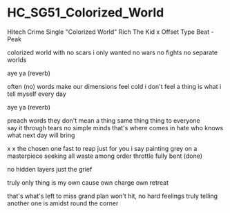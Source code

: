 # HC_SG51_Colorized_World
Hitech Crime Single "Colorized World"
Rich The Kid x Offset Type Beat - Peak

colorized world
with no scars
i only wanted
no wars no fights
no separate worlds 

aye ya (reverb)

often (no) words make
our dimensions feel cold
i don't feel a thing
is what i tell myself
every day

aye ya (reverb)


preach words
they don't mean a thing
same thing thing to everyone   
say it through tears
no simple minds
that's where comes in hate
who knows what next day will bring


x
x
the chosen one fast to reap
just for you 
i say
painting grey
on a masterpiece
seeking all waste
among  order
throttle fully bent (done)

no hidden layers 
just the grief 

truly only thing 
is my own cause
own charge own retreat 

that's what's left to miss 
grand plan won't hit,
no hard feelings
truly telling another 
one is amidst
round the corner





